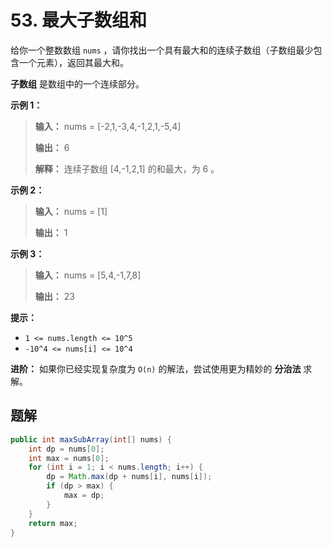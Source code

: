 # 53. 最大子数组和 

给你一个整数数组 `nums` ，请你找出一个具有最大和的连续子数组（子数组最少包含一个元素），返回其最大和。

**子数组** 是数组中的一个连续部分。

**示例 1：** 

> **输入：** nums = \[\-2,1,\-3,4,\-1,2,1,\-5,4]
> 
> **输出：** 6
> 
> **解释：** 连续子数组 \[4,\-1,2,1] 的和最大，为 6 。
> 

**示例 2：** 

> **输入：** nums = \[1]
> 
> **输出：** 1
> 

**示例 3：** 

> **输入：** nums = \[5,4,\-1,7,8]
> 
> **输出：** 23
> 

**提示：** 

*   `1 <= nums.length <= 10^5`
*   `-10^4 <= nums[i] <= 10^4`

**进阶：** 如果你已经实现复杂度为 `O(n)` 的解法，尝试使用更为精妙的 **分治法**  求解。

## 题解

```java
public int maxSubArray(int[] nums) {
    int dp = nums[0];
    int max = nums[0];
    for (int i = 1; i < nums.length; i++) {
        dp = Math.max(dp + nums[i], nums[i]);
        if (dp > max) {
            max = dp;
        }
    }
    return max;
}
```

